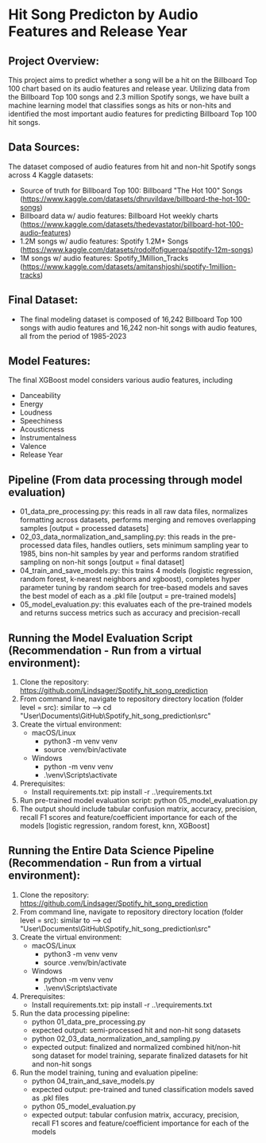 # Hit Song Predicton by Audio Features and Release Year
## Project Overview:
This project aims to predict whether a song will be a hit on the Billboard Top 100 chart based on its audio features and release year. Utilizing data from the Billboard Top 100 songs and 2.3 million Spotify songs, we have built a machine learning model that classifies songs as hits or non-hits and identified the most important audio features for predicting Billboard Top 100 hit songs.

## Data Sources:
The  dataset composed of audio features from hit and non-hit Spotify songs across 4 Kaggle datasets:
 - Source of truth for Billboard Top 100: Billboard "The Hot 100" Songs (https://www.kaggle.com/datasets/dhruvildave/billboard-the-hot-100-songs)
 - Billboard data w/ audio features: Billboard Hot weekly charts (https://www.kaggle.com/datasets/thedevastator/billboard-hot-100-audio-features)
 - 1.2M songs w/ audio features: Spotify 1.2M+ Songs (https://www.kaggle.com/datasets/rodolfofigueroa/spotify-12m-songs)
 - 1M songs w/ audio features: Spotify_1Million_Tracks (https://www.kaggle.com/datasets/amitanshjoshi/spotify-1million-tracks)

## Final Dataset:
 - The final modeling dataset is composed of 16,242 Billboard Top 100 songs with audio features and 16,242 non-hit songs with audio features, all from the period of 1985-2023

## Model Features:
The final XGBoost model considers various audio features, including
- Danceability
- Energy
- Loudness
- Speechiness
- Acousticness
- Instrumentalness
- Valence
- Release Year

## Pipeline (From data processing through model evaluation)
- 01_data_pre_processing.py: this reads in all raw data files, normalizes formatting across datasets, performs merging and removes overlapping samples [output = processed datasets]
- 02_03_data_normalization_and_sampling.py: this reads in the pre-processed data files, handles outliers, sets minimum sampling year to 1985, bins non-hit samples by year and performs random stratified sampling on non-hit songs [output = final dataset]
- 04_train_and_save_models.py: this trains 4 models (logistic regression, random forest, k-nearest neighbors and xgboost), completes hyper parameter tuning by random search for tree-based models and saves the best model of each as a .pkl file [output = pre-trained models]
- 05_model_evaluation.py: this evaluates each of the pre-trained models and returns success metrics such as accuracy and precision-recall

## Running the Model Evaluation Script (Recommendation - Run from a virtual environment):
1. Clone the repository: https://github.com/Lindsager/Spotify_hit_song_prediction
2. From command line, navigate to repository directory location (folder level = src): similar to --> cd "User\Documents\GitHub\Spotify_hit_song_prediction\src"
3. Create the virtual environment:
   - macOS/Linux
     - python3 -m venv venv
     - source .venv/bin/activate
   - Windows
     - python -m venv venv
     - .\venv\Scripts\activate
4. Prerequisites:
   - Install requirements.txt: pip install -r ..\requirements.txt
5. Run pre-trained model evaluation script: python 05_model_evaluation.py
6. The output should include tabular confusion matrix, accuracy, precision, recall F1 scores and feature/coefficient importance for each of the models [logistic regression, random forest, knn, XGBoost]

## Running the Entire Data Science Pipeline (Recommendation - Run from a virtual environment):
1. Clone the repository: https://github.com/Lindsager/Spotify_hit_song_prediction
2. From command line, navigate to repository directory location (folder level = src): similar to --> cd "User\Documents\GitHub\Spotify_hit_song_prediction\src"
3. Create the virtual environment:
   - macOS/Linux
     - python3 -m venv venv
     - source .venv/bin/activate
   - Windows
     - python -m venv venv
     - .\venv\Scripts\activate
4. Prerequisites:
   - Install requirements.txt: pip install -r ..\requirements.txt
5. Run the data processing pipeline:
   - python 01_data_pre_processing.py
	- expected output: semi-processed hit and non-hit song datasets
   - python 02_03_data_normalization_and_sampling.py
	- expected output: finalized and normalized combined hit/non-hit song dataset for model training, separate finalized datasets for hit and non-hit songs
6. Run the model training, tuning and evaluation pipeline:
   - python 04_train_and_save_models.py
	- expected output: pre-trained and tuned classification models saved as .pkl files
   - python 05_model_evaluation.py
	- expected output: tabular confusion matrix, accuracy, precision, recall F1 scores and feature/coefficient importance for each of the models 

